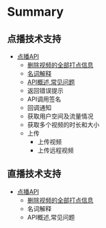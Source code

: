 # Summary



## 点播技术支持

* [点播API](dian-bo-ji-zhu-zhi-chi/dian-bo-api.md)
  * [删除视频的全部打点信息](vod/deleteallframe.md)
  * [名词解释](vod/deleteallframe.md)
  * [API概述,常见问题](vod/apigai-8ff02c-chang-jian-wen-ti.md)
  * 返回错误提示
  * API调用签名
  * 回调通知
  * 获取用户空间及流量情况
  * 获取多个视频的时长和大小
  * 上传
    * 上传视频
    * 上传远程视频

## 直播技术支持

* [点播API](zhi-bo-ji-zhu-zhi-chi/dian-bo-api.md)
  * [删除视频的全部打点信息](deleteallframe.md)
  * 名词解释
  * API概述,常见问题




